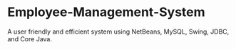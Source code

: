 # Employee-Management-System
A user friendly and efficient system using NetBeans, MySQL, Swing, JDBC, and Core Java.
